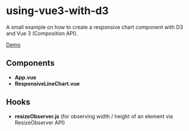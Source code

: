 # using-vue3-with-d3

A small example on how to create a responsive chart component with D3 and Vue 3 (Composition API).

[Demo](https://muri.dev/using-vue3-with-d3/)

## Components

- **App.vue**
- **ResponsiveLineChart.vue**

## Hooks

- **resizeObserver.js** (for observing width / height of an element via ResizeObserver API)
